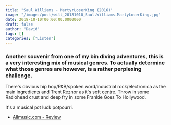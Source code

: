 ```yaml
---
title: "Saul Williams - MartyrLoserKing (2016)"
image: "/images/post/wilt_20181010_Saul.Williams.MartyLoserKing.jpg"
date: 2018-10-10T00:00:00.0000000
draft: false
author: "David"
tags: []
categories: ["Listen"]
---
```

### Another souvenir from one of my bin diving adventures, this is a very interesting mix of musical genres. To actually determine what those genres are however, is a rather perplexing challenge.

 There's obvious hip hop/R&B/spoken word/industrial rock/electronica as the main ingredients and Trent Reznor as it's soft centre. Throw in some Radiohead crust and deep fry in some Frankie Goes To Hollywood. 

 It's a musical pot luck potpourri.

-  [Allmusic.com - Review](https://www.allmusic.com/album/martyr-loser-king-mw0002903662)